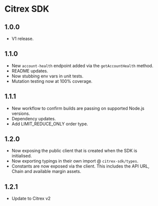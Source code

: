 # Citrex SDK

## 1.0.0

- V1 release.

## 1.1.0

- New `account-health` endpoint added via the `getAccountHealth` method.
- README updates.
- Now stubbing env vars in unit tests.
- Mutation testing now at 100% coverage.

## 1.1.1

- New workflow to confirm builds are passing on supported Node.js versions.
- Dependency updates.
- Add LIMIT_REDUCE_ONLY order type.

## 1.2.0

- Now exposing the public client that is created when the SDK is initialised.
- Now exporting typings in their own import @ `citrex-sdk/types`.
- Constants are now exposed via the client. This includes the API URL, Chain and available margin assets.

## 1.2.1

- Update to Citrex v2
